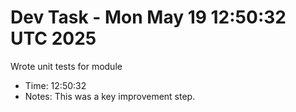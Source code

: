 # Dev Task - Mon May 19 12:50:32 UTC 2025
Wrote unit tests for module
- Time: 12:50:32
- Notes: This was a key improvement step.
